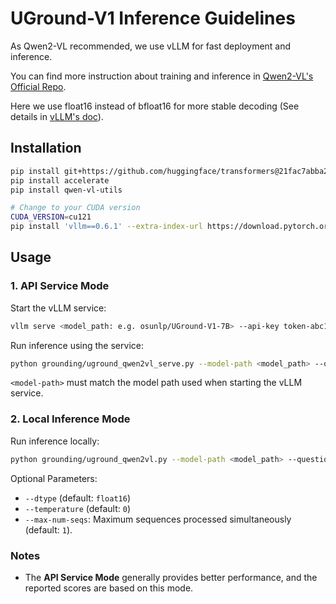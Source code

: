 # UGround-V1 Inference Guidelines
As Qwen2-VL recommended, we use vLLM for fast deployment and inference.

You can find more instruction about training and inference in [Qwen2-VL's Official Repo](https://github.com/QwenLM/Qwen2-VL).

Here we use float16 instead of bfloat16 for more stable decoding (See details in [vLLM's doc](https://docs.vllm.ai/en/latest/)).

## Installation

```sh
pip install git+https://github.com/huggingface/transformers@21fac7abba2a37fae86106f87fcf9974fd1e3830
pip install accelerate
pip install qwen-vl-utils

# Change to your CUDA version
CUDA_VERSION=cu121
pip install 'vllm==0.6.1' --extra-index-url https://download.pytorch.org/whl/${CUDA_VERSION}
```

## Usage

### 1. API Service Mode

Start the vLLM service:

```sh
vllm serve <model_path: e.g. osunlp/UGround-V1-7B> --api-key token-abc123 --dtype float16
```

Run inference using the service:

```sh
python grounding/uground_qwen2vl_serve.py --model-path <model_path> --question-file <query_jsonl> --answers-file <grounding_answer_jsonl> --image-folder <screenshot_dir> --image-key <image_field_name> --temperature <temperature>
```

`<model-path>` must match the model path used when starting the vLLM service.

### 2. Local Inference Mode

Run inference locally:

```sh
python grounding/uground_qwen2vl.py --model-path <model_path> --question-file <query_jsonl> --answers-file <grounding_answer_jsonl> --image-folder <screenshot_dir> --image-key <image_field_name>
```

Optional Parameters:

- `--dtype` (default: `float16`)
- `--temperature` (default: `0`)
- `--max-num-seqs`: Maximum sequences processed simultaneously (default: `1`).

### Notes

- The **API Service Mode** generally provides better performance, and the reported scores are based on this mode.